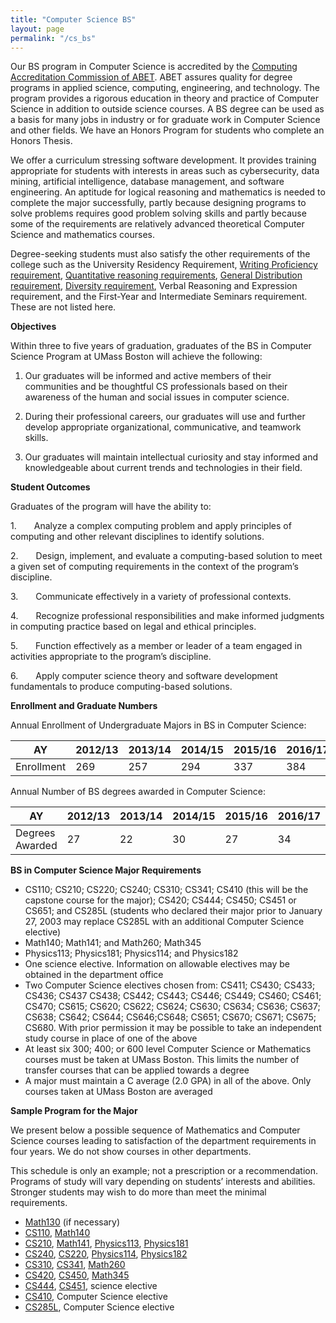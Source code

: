 ```yaml
---
title: "Computer Science BS"
layout: page
permalink: "/cs_bs"
---
```


Our BS program in Computer Science is accredited by the [Computing Accreditation Commission of ABET](https://www.abet.org/). ABET assures quality for degree programs in applied science, computing, engineering, and technology. The program provides a rigorous education in theory and practice of Computer Science in addition to outside science courses. A BS degree can be used as a basis for many jobs in industry or for graduate work in Computer Science and other fields. We have an Honors Program for students who complete an Honors Thesis.

We offer a curriculum stressing software development. It provides training appropriate for students with interests in areas such as cybersecurity, data mining, artificial intelligence, database management, and software engineering. An aptitude for logical reasoning and mathematics is needed to complete the major successfully, partly because designing programs to solve problems requires good problem solving skills and partly because some of the requirements are relatively advanced theoretical Computer Science and mathematics courses.

Degree-seeking students must also satisfy the other requirements of the college such as the University Residency Requirement, [Writing Proficiency requirement](https://www.umb.edu/academics/vpass/undergraduate_studies/writing_proficiency), [Quantitative reasoning requirements](https://www.umb.edu/academics/vpass/undergraduate_studies/general_education_requirements/quantitative_reasoning), [General Distribution requirement](https://www.umb.edu/academics/vpass/undergraduate_studies/general_education_requirements/distribution_requirement), [Diversity requirement](https://www.umb.edu/academics/vpass/undergraduate_studies/general_education_requirements/diversity_requirement), Verbal Reasoning and Expression requirement, and the First-Year and Intermediate Seminars requirement. These are not listed here.

**Objectives**


Within three to five years of graduation, graduates of the BS in Computer Science Program at UMass Boston will achieve the following:

 1. Our graduates will be informed and active members of their communities and be thoughtful CS professionals based on their awareness of the human and social issues in computer science.

 2. During their professional careers, our graduates will use and further develop appropriate organizational, communicative, and teamwork skills.

 3. Our graduates will maintain intellectual curiosity and stay informed and knowledgeable about current trends and technologies in their field.

**Student Outcomes**

Graduates of the program will have the ability to:   

1.    Analyze a complex computing problem and apply principles of computing and other relevant disciplines to identify solutions.  

2.    Design, implement, and evaluate a computing-based solution to meet a given set of computing requirements in the context of the program’s discipline. 

3.    Communicate effectively in a variety of professional contexts.  

4.    Recognize professional responsibilities and make informed judgments in computing practice based on legal and ethical principles.  

5.    Function effectively as a member or leader of a team engaged in activities appropriate to the program’s discipline. 

6.    Apply computer science theory and software development fundamentals to produce computing-based solutions. 

**Enrollment and Graduate Numbers**

Annual Enrollment of Undergraduate Majors in BS in Computer Science:

| AY                 | 2012/13 | 2013/14| 2014/15  | 2015/16  | 2016/17    | 2017/18    | 2018/19   | 2019/20 | 2020/21 | 2021/22 | 2022/23|
| ------------------------------- | ------- | ------ | ------   | -----    | ---------- | ---------- | --------- | ----    | ----    | ----    | ---    |
| Enrollment               | 269     | 257    | 294      | 337      | 384        | 474        |  527      | 529     | 550     | 573     | 698    |

Annual Number of BS degrees awarded in Computer Science: 

| AY                              | 2012/13 | 2013/14| 2014/15  | 2015/16  | 2016/17    | 2017/18    | 2018/19   | 2019/20 | 2020/21 | 2021/22 | 2022/21|
| ------------------------------- | ------- | ------ | ------   | -----    | ---------- | ---------- | --------- | ----    | ----    | ----    | ---    |
| Degrees Awarded                 | 27      | 22     | 30       | 27       | 34         | 34         |      33   | 51      |  52     | 65      | 59     | 

**BS in Computer Science Major Requirements**
- CS110; CS210; CS220; CS240; CS310; CS341; CS410 (this will be the capstone course for the major); CS420; CS444; CS450; CS451 or CS651; and CS285L (students who declared their major prior to January 27, 2003 may replace CS285L with an additional Computer Science elective)
- Math140; Math141; and Math260; Math345
- Physics113; Physics181; Physics114; and Physics182
- One science elective. Information on allowable electives may be obtained in the department office
- Two Computer Science electives chosen from: CS411; CS430; CS433; CS436; CS437 CS438; CS442; CS443; CS446; CS449; CS460; CS461; CS470; CS615; CS620; CS622; CS624; CS630; CS634; CS636; CS637; CS638; CS642; CS644; CS646;CS648; CS651; CS670; CS671; CS675; CS680. With prior permission it may be possible to take an independent study course in place of one of the above
- At least six 300; 400; or 600 level Computer Science or Mathematics courses must be taken at UMass Boston. This limits the number of transfer courses that can be applied towards a degree
- A major must maintain a C average (2.0 GPA) in all of the above. Only courses taken at UMass Boston are averaged

**Sample Program for the Major**

We present below a possible sequence of Mathematics and Computer Science courses leading to satisfaction of the department requirements in four years. We do not show courses in other departments.

This schedule is only an example; not a prescription or a recommendation. Programs of study will vary depending on students’ interests and abilities. Stronger students may wish to do more than meet the minimal requirements.

- [Math130](https://www.umb.edu/course_catalog/course_info/ugrd_MATH_all_130) (if necessary)
- [CS110]({{site.baseurl}}/academics/courses/CS110), [Math140](https://www.umb.edu/academics/course_catalog/course_info/ugrd_MATH_all_140)
- [CS210]({{site.baseurl}}/academics/courses/CS210), [Math141](https://www.umb.edu/academics/course_catalog/course_info/ugrd_MATH_all_141), [Physics113](https://www.umb.edu/academics/course_catalog/course_info/ugrd_PHYSIC_all_113), [Physics181](https://www.umb.edu/academics/course_catalog/course_info/ugrd_PHYSIC_all_181)
- [CS240]({{site.baseurl}}/academics/courses/CS240), [CS220]({{site.baseurl}}/academics/courses/CS220), [Physics114](https://www.umb.edu/academics/course_catalog/course_info/ugrd_PHYSIC_all_114), [Physics182](https://www.umb.edu/academics/course_catalog/course_info/ugrd_PHYSIC_all_182)
- [CS310]({{site.baseurl}}/academics/courses/CS310), [CS341]({{site.baseurl}}/academics/courses/CS341), [Math260](https://www.umb.edu/academics/course_catalog/course_info/ugrd_MATH_all_260)
- [CS420]({{site.baseurl}}/academics/courses/CS420), [CS450]({{site.baseurl}}/academics/courses/CS450), [Math345](https://www.umb.edu/academics/course_catalog/course_info/ugrd_MATH_all_345)
- [CS444]({{site.baseurl}}/academics/courses/CS444), [CS451]({{site.baseurl}}/academics/courses/CS451), science elective
- [CS410]({{site.baseurl}}/academics/courses/CS410), Computer Science elective
- [CS285L]({{site.baseurl}}/academics/courses/CS285L), Computer Science elective
